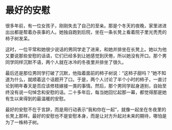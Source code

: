 # 最好的安慰

很多年前，有一位女孩子，刚刚失去了自己的至亲。那是个冬天的夜晚，家里进进出出都是帮着办丧事的人。她独自跑到后院，坐在一条长凳上看着院子里光秃秃的柿子树发呆。 

这时，一位平常和她很少说话的男同学走了进来，和她并排坐在长凳上。她以为他又要说那些安慰的话语，它们已经多到让她感觉到厌倦，所以她没有开口。那个男同学同样沉默不语，两个人就在冰冷的冬夜里并排坐了很久。 

最后还是那位男同学打破了沉默，他指着面前的柿子树说：“这柿子甜吗？”她不知道为什么，就顺着这个话题开了口。于是，两个人讨论了半个小时的柿子，一直讨论到明年春天是否应该修枝嫁接一类的事情。然后，那个男同学起身道别，自始至终没有说一句悼念和安慰的话。二十多年后，每当她回忆起那一幕，都觉得那是她有生以来得到的最温暖的安慰。 

最好的安慰不在于言辞，而是用行动表示“我和你在一起”，就像一起坐在冬夜里的长凳上那样。最好的安慰也不是安慰本身，而是让对方升起对未来的期待，哪怕是为了一株柿子树。